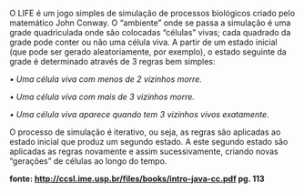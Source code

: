 <p>O LIFE é um jogo simples de simulação de processos biológicos criado pelo matemático John Conway.
O “ambiente” onde se passa a simulação é uma grade quadriculada onde são colocadas “células” vivas; cada
quadrado da grade pode conter ou não uma célula viva. A partir de um estado inicial (que pode ser gerado
aleatoriamente, por exemplo), o estado seguinte da grade é determinado através de 3 regras bem simples:</p>

<i><p>  • Uma célula viva com menos de 2 vizinhos morre.<br></p>
<p> • Uma célula viva com mais de 3 vizinhos morre.<br></p>
<p> • Uma célula viva aparece quando tem 3 vizinhos vivos exatamente.<br></p>
</i>

<p>O processo de simulação é iterativo, ou seja, as regras são aplicadas ao estado inicial que produz um
segundo estado. A este segundo estado são aplicadas as regras novamente e assim sucessivamente, criando
novas “gerações” de células ao longo do tempo.</p>

<b> fonte: http://ccsl.ime.usp.br/files/books/intro-java-cc.pdf pg. 113 </b>
